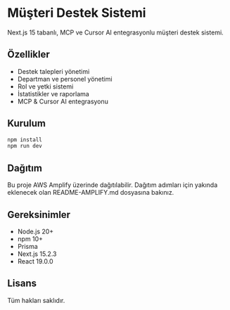 # Müşteri Destek Sistemi

Next.js 15 tabanlı, MCP ve Cursor AI entegrasyonlu müşteri destek sistemi.

## Özellikler

- Destek talepleri yönetimi
- Departman ve personel yönetimi
- Rol ve yetki sistemi
- İstatistikler ve raporlama
- MCP & Cursor AI entegrasyonu

## Kurulum

```bash
npm install
npm run dev
```

## Dağıtım

Bu proje AWS Amplify üzerinde dağıtılabilir. Dağıtım adımları için yakında eklenecek olan README-AMPLIFY.md dosyasına bakınız.

## Gereksinimler

- Node.js 20+
- npm 10+
- Prisma
- Next.js 15.2.3
- React 19.0.0

## Lisans

Tüm hakları saklıdır.
